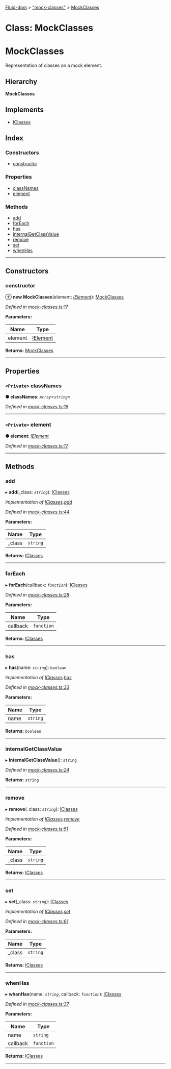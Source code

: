 [Fluid-dom](../README.md) > ["mock-classes"](../modules/_mock_classes_.md) > [MockClasses](../classes/_mock_classes_.mockclasses.md)

# Class: MockClasses

MockClasses
===========

Representation of classes on a mock element.

## Hierarchy

**MockClasses**

## Implements

* [IClasses](../interfaces/_i_classes_.iclasses.md)

## Index

### Constructors

* [constructor](_mock_classes_.mockclasses.md#constructor)

### Properties

* [classNames](_mock_classes_.mockclasses.md#classnames)
* [element](_mock_classes_.mockclasses.md#element)

### Methods

* [add](_mock_classes_.mockclasses.md#add)
* [forEach](_mock_classes_.mockclasses.md#foreach)
* [has](_mock_classes_.mockclasses.md#has)
* [internalGetClassValue](_mock_classes_.mockclasses.md#internalgetclassvalue)
* [remove](_mock_classes_.mockclasses.md#remove)
* [set](_mock_classes_.mockclasses.md#set)
* [whenHas](_mock_classes_.mockclasses.md#whenhas)

---

## Constructors

<a id="constructor"></a>

###  constructor

⊕ **new MockClasses**(element: *[IElement](../interfaces/_i_element_.ielement.md)*): [MockClasses](_mock_classes_.mockclasses.md)

*Defined in [mock-classes.ts:17](https://github.com/WazzaMo/fluid-dom/blob/cb271c8/src/mock-classes.ts#L17)*

**Parameters:**

| Name | Type |
| ------ | ------ |
| element | [IElement](../interfaces/_i_element_.ielement.md) |

**Returns:** [MockClasses](_mock_classes_.mockclasses.md)

___

## Properties

<a id="classnames"></a>

### `<Private>` classNames

**● classNames**: *`Array`<`string`>*

*Defined in [mock-classes.ts:16](https://github.com/WazzaMo/fluid-dom/blob/cb271c8/src/mock-classes.ts#L16)*

___
<a id="element"></a>

### `<Private>` element

**● element**: *[IElement](../interfaces/_i_element_.ielement.md)*

*Defined in [mock-classes.ts:17](https://github.com/WazzaMo/fluid-dom/blob/cb271c8/src/mock-classes.ts#L17)*

___

## Methods

<a id="add"></a>

###  add

▸ **add**(_class: *`string`*): [IClasses](../interfaces/_i_classes_.iclasses.md)

*Implementation of [IClasses](../interfaces/_i_classes_.iclasses.md).[add](../interfaces/_i_classes_.iclasses.md#add)*

*Defined in [mock-classes.ts:44](https://github.com/WazzaMo/fluid-dom/blob/cb271c8/src/mock-classes.ts#L44)*

**Parameters:**

| Name | Type |
| ------ | ------ |
| _class | `string` |

**Returns:** [IClasses](../interfaces/_i_classes_.iclasses.md)

___
<a id="foreach"></a>

###  forEach

▸ **forEach**(callback: *`function`*): [IClasses](../interfaces/_i_classes_.iclasses.md)

*Defined in [mock-classes.ts:28](https://github.com/WazzaMo/fluid-dom/blob/cb271c8/src/mock-classes.ts#L28)*

**Parameters:**

| Name | Type |
| ------ | ------ |
| callback | `function` |

**Returns:** [IClasses](../interfaces/_i_classes_.iclasses.md)

___
<a id="has"></a>

###  has

▸ **has**(name: *`string`*): `boolean`

*Implementation of [IClasses](../interfaces/_i_classes_.iclasses.md).[has](../interfaces/_i_classes_.iclasses.md#has)*

*Defined in [mock-classes.ts:33](https://github.com/WazzaMo/fluid-dom/blob/cb271c8/src/mock-classes.ts#L33)*

**Parameters:**

| Name | Type |
| ------ | ------ |
| name | `string` |

**Returns:** `boolean`

___
<a id="internalgetclassvalue"></a>

###  internalGetClassValue

▸ **internalGetClassValue**(): `string`

*Defined in [mock-classes.ts:24](https://github.com/WazzaMo/fluid-dom/blob/cb271c8/src/mock-classes.ts#L24)*

**Returns:** `string`

___
<a id="remove"></a>

###  remove

▸ **remove**(_class: *`string`*): [IClasses](../interfaces/_i_classes_.iclasses.md)

*Implementation of [IClasses](../interfaces/_i_classes_.iclasses.md).[remove](../interfaces/_i_classes_.iclasses.md#remove)*

*Defined in [mock-classes.ts:51](https://github.com/WazzaMo/fluid-dom/blob/cb271c8/src/mock-classes.ts#L51)*

**Parameters:**

| Name | Type |
| ------ | ------ |
| _class | `string` |

**Returns:** [IClasses](../interfaces/_i_classes_.iclasses.md)

___
<a id="set"></a>

###  set

▸ **set**(_class: *`string`*): [IClasses](../interfaces/_i_classes_.iclasses.md)

*Implementation of [IClasses](../interfaces/_i_classes_.iclasses.md).[set](../interfaces/_i_classes_.iclasses.md#set)*

*Defined in [mock-classes.ts:61](https://github.com/WazzaMo/fluid-dom/blob/cb271c8/src/mock-classes.ts#L61)*

**Parameters:**

| Name | Type |
| ------ | ------ |
| _class | `string` |

**Returns:** [IClasses](../interfaces/_i_classes_.iclasses.md)

___
<a id="whenhas"></a>

###  whenHas

▸ **whenHas**(name: *`string`*, callback: *`function`*): [IClasses](../interfaces/_i_classes_.iclasses.md)

*Defined in [mock-classes.ts:37](https://github.com/WazzaMo/fluid-dom/blob/cb271c8/src/mock-classes.ts#L37)*

**Parameters:**

| Name | Type |
| ------ | ------ |
| name | `string` |
| callback | `function` |

**Returns:** [IClasses](../interfaces/_i_classes_.iclasses.md)

___

